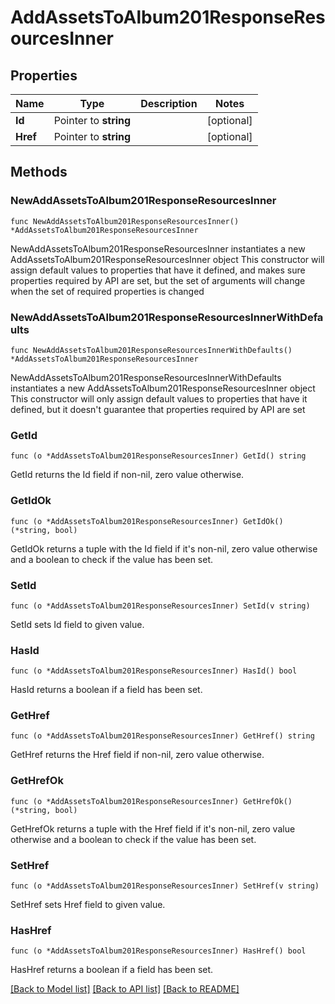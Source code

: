 # AddAssetsToAlbum201ResponseResourcesInner

## Properties

Name | Type | Description | Notes
------------ | ------------- | ------------- | -------------
**Id** | Pointer to **string** |  | [optional] 
**Href** | Pointer to **string** |  | [optional] 

## Methods

### NewAddAssetsToAlbum201ResponseResourcesInner

`func NewAddAssetsToAlbum201ResponseResourcesInner() *AddAssetsToAlbum201ResponseResourcesInner`

NewAddAssetsToAlbum201ResponseResourcesInner instantiates a new AddAssetsToAlbum201ResponseResourcesInner object
This constructor will assign default values to properties that have it defined,
and makes sure properties required by API are set, but the set of arguments
will change when the set of required properties is changed

### NewAddAssetsToAlbum201ResponseResourcesInnerWithDefaults

`func NewAddAssetsToAlbum201ResponseResourcesInnerWithDefaults() *AddAssetsToAlbum201ResponseResourcesInner`

NewAddAssetsToAlbum201ResponseResourcesInnerWithDefaults instantiates a new AddAssetsToAlbum201ResponseResourcesInner object
This constructor will only assign default values to properties that have it defined,
but it doesn't guarantee that properties required by API are set

### GetId

`func (o *AddAssetsToAlbum201ResponseResourcesInner) GetId() string`

GetId returns the Id field if non-nil, zero value otherwise.

### GetIdOk

`func (o *AddAssetsToAlbum201ResponseResourcesInner) GetIdOk() (*string, bool)`

GetIdOk returns a tuple with the Id field if it's non-nil, zero value otherwise
and a boolean to check if the value has been set.

### SetId

`func (o *AddAssetsToAlbum201ResponseResourcesInner) SetId(v string)`

SetId sets Id field to given value.

### HasId

`func (o *AddAssetsToAlbum201ResponseResourcesInner) HasId() bool`

HasId returns a boolean if a field has been set.

### GetHref

`func (o *AddAssetsToAlbum201ResponseResourcesInner) GetHref() string`

GetHref returns the Href field if non-nil, zero value otherwise.

### GetHrefOk

`func (o *AddAssetsToAlbum201ResponseResourcesInner) GetHrefOk() (*string, bool)`

GetHrefOk returns a tuple with the Href field if it's non-nil, zero value otherwise
and a boolean to check if the value has been set.

### SetHref

`func (o *AddAssetsToAlbum201ResponseResourcesInner) SetHref(v string)`

SetHref sets Href field to given value.

### HasHref

`func (o *AddAssetsToAlbum201ResponseResourcesInner) HasHref() bool`

HasHref returns a boolean if a field has been set.


[[Back to Model list]](../README.md#documentation-for-models) [[Back to API list]](../README.md#documentation-for-api-endpoints) [[Back to README]](../README.md)



